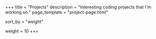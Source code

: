 +++
title = "Projects"
description = "Interesting coding projects that I'm working on."
page_template = "project-page.html"

sort_by = "weight"

weight = 10
+++
